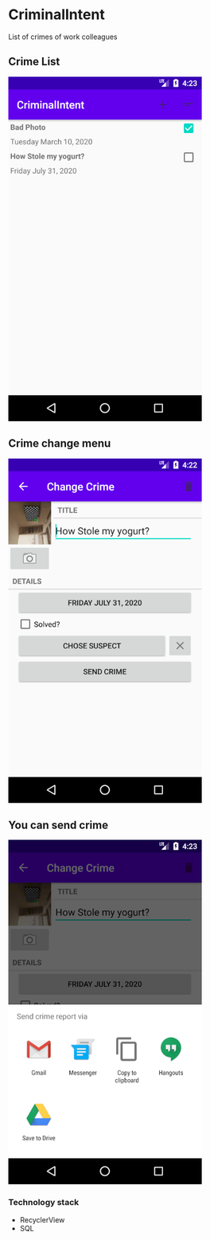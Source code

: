 # CriminalIntent
List of crimes of work colleagues
## Crime List

![](images/CrimeList.png)

## Crime change menu

![](images/Crime.png)

## You can send crime

![](images/Send.png)

### Technology stack
- RecyclerView
- SQL
